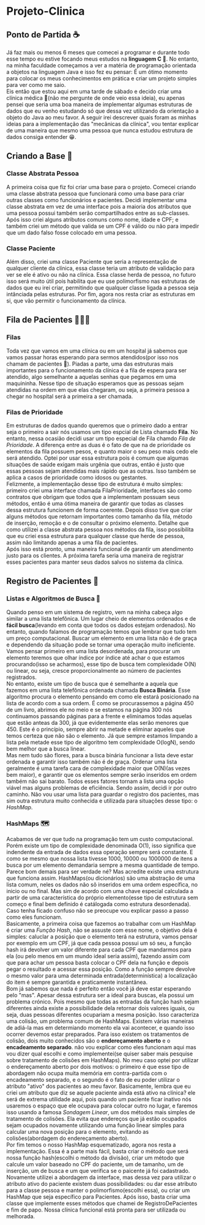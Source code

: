# Projeto-Clinica

## Ponto de Partida ☕
<p>  Já faz mais ou menos 6 meses que comecei a programar e durante todo esse tempo eu estive focando meus estudos na <b>linguagem C </b> 🤖. No entanto, na minha faculdade começamos a ver a matéria de programação orientada a objetos na linguagem Java e isso fez eu pensar: É um ótimo momento para colocar os meus conhecimentos em prática e criar um projeto simples para ver como me saio.
<br>
  Eis então que estou aqui em uma tarde de sábado e decido criar uma clínica médica 🥼(não me pergunte de onde veio essa ideia), eu apenas pensei que seria uma boa maneira de implementar algumas estruturas de dados que eu venho estudando só que dessa vez utilizando da orientação a objeto do Java ao meu favor. A seguir irei descrever quais foram as minhas ideias para a implementação das "mecânicas da clínica", vou tentar explicar de uma maneira que mesmo uma pessoa que nunca estudou estrutura de dados consiga entender 😁.</p>

## Criando a Base 🏣
### Classe Abstrata Pessoa

<p>  A primeira coisa que fiz foi criar uma base para o projeto. Comecei criando uma classe abstrata pessoa que funcionará como uma base para criar outras classes como funcionários e pacientes. Decidi implementar uma classe abstrata em vez de uma interface pois a maioria dos atributos que uma pessoa possui também serão compartilhados entre as sub-classes. Após isso criei alguns atributos comuns como nome, idade e CPF; e também criei um método que valida se um CPF é válido ou não para impedir que um dado falso fosse colocado em uma pessoa.
<br>

### Classe Paciente
  Além disso, criei uma classe Paciente que seria a representação de qualquer cliente da clínica, essa classe teria um atributo de validação para ver se ele é ativo ou não na clínica. Essa classe herda de pessoa, no futuro isso será muito útil pois habilita que eu use polimorfismo nas estruturas de dados que eu irei criar, permitindo que qualquer classe ligada a pessoa seja intânciada pelas estruturas. Por fim, agora nos resta criar as estruturas em si, que vão permitir o funcionamento da clínica.
</p>

## Fila de Pacientes 👩🏻‍🦳

### Filas

<p>  Toda vez que vamos em uma clínica ou em um hospital já sabemos que vamos passar horas esperando para sermos atendidos(por isso nos chamam de pacientes 🤡). Piadas a parte, uma das estruturas mais importantes para o funcionamento da clínica é a fila de espera para ser atendido, algo semelhante a aquelas senhas que pegamos em uma maquininha. Nesse tipo de situação esperamos que as pessoas sejam atendidas na ordem em que elas chegaram, ou seja, a primeira pessoa a chegar no hospital será a primeira a ser chamada.
<br>

### Filas de Prioridade

  Em estruturas de dados quando queremos que o primeiro dado a entrar seja o primeiro a sair nós usamos um tipo espcial de Lista chamado <b>Fila</b>. No entanto, nessa ocasião decidi usar um tipo especial de Fila chamdo <i>Fila de Prioridade</i>. A diferença entre as duas é o fato de que na de prioridade os elementos da fila possuem pesos, e quanto maior o seu peso mais cedo ele será atendido. Optei por usar essa estrutura pois é comum que algumas situações de saúde exigam mais urgênia que outras, então é justo que essas pessoas sejam atendidas mais rápido que as outras. Isso também se aplica a casos de prioridade como idosos ou gestantes.
<br>
  Felizmente, a implementação desse tipo de estrutura é muito simples: primeiro criei uma interface chamada FilaPrioridade, interfaces são como contratos que obrigam que todos que a implementam possuam seus métodos, então é uma ótima maneira de garantir que todas as classes dessa estrutura funcionem de forma coerente. Depois disso tive que criar alguns métodos que retornam importantes como tamanho da fila, método de inserção, remoção e o de consultar o próximo elemento. Detalhe que como utilizei a classe abstrata pessoa nos métodos da fila, isso possibilita que eu criei essa estrutura para qualquer classe que herde de pessoa, assim não limitando apenas a uma fila de pacientes.
<br>
  Após isso está pronto, uma maneira funcional de garantir um atendimento justo para os clientes. A próxima tarefa seria uma maneira de registrar esses pacientes para manter seus dados salvos no sistema da clínica.</p>

## Registro de Pacientes 📖
### Listas e Algoritmos de Busca 🔎

<p>
  Quando penso em um sistema de registro, vem na minha cabeça algo similar a uma lista telefônica. Um lugar cheio de elementos ordenados e de <b>fácil busca</b>(levando em conta que todos os dados estejam ordenados). No entanto, quando falamos de programação temos que lembrar que tudo tem um preço computacional. Buscar um elemento em uma lista não é de graça e dependendo da situação pode se tornar uma operação muito ineficiente. Vamos pensar primeiro em uma lista desordenada, para procurar um elemento teremos que olhar índice por índice até achar o que estamos procurando(isso se acharmos), esse tipo de busca tem complexidade O(N) ou linear, ou seja, cresce proporcionalmente ao número de pacientes registrados.
<br>
  No entanto, existe um tipo de busca que é semelhante a aquela que fazemos em uma lista telefônica ordenada chamada <b>Busca Binária</b>. Esse algoritmo procura o elemento pensando em como ele estará posicionado na lista de acordo com a sua ordem. É como se procurassemos a página 450 de um livro, abrimos ele no meio e se estamos na página 300 nós continuamos passando páginas para a frente e eliminamos todas aquelas que estão anteas da 300, já que evidentemente elas serão menores que 450. Este é o princípio, sempre abrir na metade e eliminar aqueles que temos certeza que não são o elemento. Já que sempre estamos limpando a lista pela metade esse tipo de algoritmo tem complexidade O(logN), sendo bem melhor que a busca linear. 
<br>
  Mas nem tudo são flores, para a busca binária funcionar a lista deve estar ordenada e garantir isso também não é de graça. Ordenar uma lista geralmente é uma tarefa cara de complexidade maior que O(N)(as vezes bem maior), e garantir que os elementos sempre serão inseridos em ordem também não sai barato. Todos esses fatores tornam a lista uma opção viável mas alguns problemas de eficiência. Sendo assim, decidi ir por outro caminho. Não vou usar uma lista para guardar o registro dos pacientes, mas sim outra estrutura muito conhecida e utilizada para situações desse tipo: o <i>HashMap</i>.
</p>

### HashMaps 🗺️

<p>
  Acabamos de ver que tudo na programação tem um custo computacional. Porém existe um tipo de complexidade denominada O(1), isso significa que indendente da entrada de dados essa operação sempre será constante. E como se mesmo que nossa lista tivesse 1000, 10000 ou 1000000 de itens a busca por um elemento demandaria sempre a mesma quantidade de tempo. Parece bom demais para ser verdade né? Mas acredite existe uma estrutura que funciona assim. HashMaps(ou dicionários) são uma abstração de uma lista comum, neles os dados não sõ inseridos em uma ordem específica, no inicio ou no final. Mas sim de acordo com uma chave especial calculada a partir de uma característica do próprio elemento(esse tipo de estrutura sem começo e final bem definido é catálogada como estrutura desordenada). Caso tenha ficado confuso não se preocupe vou explicar passo a passo como eles funcionam. 
<br>
  Basicamente, a primeira coisa que fazemos ao trabalhar com um HashMap é criar uma <i>Função Hash</i>, não se assuste com esse nome, o objetivo dela é simples: caluclar a posição que o elemento terá na estrutura, vamos pensar por exemplo em um CPF, já que cada pessoa possui um só seu, a função hash irá devolver um valor diferente para cada CPF que mandarmos para ela (ou pelo menos em um mundo ideal seria assim), fazendo assim com que para achar um pessoa basta colocar o CPF dela na função e depois pegar o resultado e acessar essa posição. Como a função sempre devolve o mesmo valor para uma determinada entrada(determinística) a localização do item é sempre garantida e praticamente instantânea.
<br>
  Bom já sabemos que nada é perfeito então você já deve estar esperando pelo "mas". Apesar dessa estrutura ser a ideal para buscas, ela possui um problema crónico. Pois mesmo que todas as entradas da função hash sejam diferentes ainda existe a possibilidade dela retornar dois valores iguais, ou seja, duas pessoas diferentes ocupariam a mesma posição. Isso caracteriza uma colisão, um problema comum de HashMaps. Existem várias maneiras de adiá-la mas em determiando momento ela vai acontecer, e quando isso ocorrer devemos estar preparados. Para isso existem os tratamentos de colisão, dois muito conhecidos são o <b>endereçamento aberto</b> e o <b>encadeamento separado</b>. não vou explicar como eles funcionam aqui mas vou dizer qual escolhi e como implementei(se quiser saber mais pesquise sobre tratamento de colisões em HashMaps). No meu caso optei por utilizar o endereçamento aberto por dois motivos: o primeiro é que esse tipo de abordagem não ocupa muita memória em contra-partida com o encadeamento separado, e o segundo é o fato de eu poder utilizar o atributo "ativo" dos pacientes ao meu favor. Basicamente, lembra que eu criei um atributo que diz se aquele paciente ainda está ativo na clínica? ele será de extrema utilidade aqui, pois quando um paciente ficar inativo nós usaremos o espaço que ele ocupava para colocar outro no lugar, e faremos isso usando a famosa <i>Sondagem Linear</i>, um dos métodos mais simples de tratamento de colisões. Ela evita que endereços que já estão ocupados sejam ocupados novamente utilizando uma função linear simples para calcular uma nova posição para o elemento, evitando as colisões(abordagem do endereçamento aberto).
<br>
  Por fim temos o nosso HashMap esquematizado, agora nos resta a implementação. Essa é a parte mais fácil, basta criar o método que será nossa função hash(escolhi o método da divisão), criar um método que calcule um valor baseado no CPF do paciente, um de tamanho, um de inserção, um de busca e um que verifica se o paicente já foi cadastrado. Novamente utilizei a abordagem da interface, mas dessa vez para utilizar o atributo ativo do paciente existem duas possibilidades: ou dar esse atributo para a classe pessoa e manter o polimorfismo(escolhi essa), ou criar um HashMap que seja específico para Pacientes. Após isso, basta criar uma classe que implemente esses métodos que chamei de RegistroDePacientes e fim de papo. Nossa clínica funcional está pronta para ser utilizada ou melhorada.
</p>

